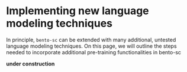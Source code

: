 # Implementing new language modeling techniques

In principle, `bento-sc` can be extended with many additional, untested language modeling techniques.
On this page, we will outline the steps needed to incorporate additional pre-training functionalities in bento-sc

**under construction**